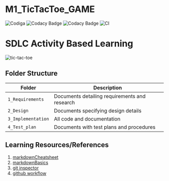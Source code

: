 # M1_TicTacToe_GAME
![Codiga](https://app.codiga.io/public/project/31022/M1_TicTacToe_GAME/dashboard)
![Codacy Badge](https://api.codiga.io/project/31022/score/svg)
![Codacy Badge](https://api.codiga.io/project/31022/status/svg)
![CI](https://github.com/neerajgautam11/M1_TicTacToe_GAME/blob/main/.github/workflows/main.yml/badge.svg)




# SDLC Activity Based Learning
![tic-tac-toe](https://upload.wikimedia.org/wikipedia/commons/thumb/3/32/Tic_tac_toe.svg/783px-Tic_tac_toe.svg.png)


## Folder Structure
Folder             | Description
-------------------| -----------------------------------------
`1_Requirements`   | Documents detailing requirements and research
`2_Design`         | Documents specifying design details
`3_Implementation` | All code and documentation
`4_Test_plan`      | Documents with test plans and procedures
   
  

## Learning Resources/References
1. [markdownCheatsheet](https://github.com/adam-p/markdown-here/wiki/Markdown-Cheatsheet)
2. [markdownBasics](https://guides.github.com/features/mastering-markdown/)
3. [git inspector](https://github.com/ejwa/gitinspector.git)
4. [github workflow](https://docs.github.com/en/actions/learn-github-action)
